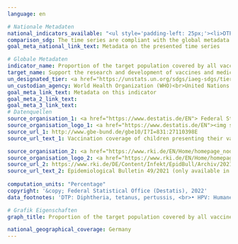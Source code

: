 ```yaml
---
language: en    

# Nationale Metadaten    
national_indicators_available: "<ul style='padding-left: 25px;'><li>DTP vaccination coverage at school entry</li> <li> Measles vaccination coverage at school entry</li> <li> Pneumococcal vaccination coverage at school entry</li> <li> HPV vaccination coverage among 15 year-old girls and boys</li></ul>"    
comparison_sdg: The time series are compliant with the global metadata.    
goal_meta_national_link_text: Metadata on the presented time series    

# Globale Metadaten    
indicator_name: Proportion of the target population covered by all vaccines included in their national programme    
target_name: Support the research and development of vaccines and medicines for the communicable and non-communicable diseases that primarily affect developing countries, provide access to affordable essential medicines and vaccines, in accordance with the Doha Declaration on the TRIPS Agreement and Public Health, which affirms the right of developing countries to use to the full the provisions in the Agreement on Trade-Related Aspects of Intellectual Property Rights regarding flexibilities to protect public health, and, in particular, provide access to medicines for all    
un_designated_tier: <a href="https://unstats.un.org/sdgs/iaeg-sdgs/tier-classification/" title="Click here for more information on the UN tier classification."  target="_blank">Tier I</a>    
un_custodian_agency: World Health Organization (WHO)<br>United Nations International Children's Fund (UNICEF)    
goal_meta_link_text: Metadata on this indicator    
goal_meta_2_link_text:     
goal_meta_3_link_text:         
# Datenquellen
source_organisation_1: <a href="https://www.destatis.de/EN"> Federal Statistical Office (Destatis) </a>
source_organisation_logo_1: <a href="https://www.destatis.de/EN"><img src="https://g205sdgs.github.io/sdg-indicators/public/OrgImgEn/destatis.png" alt="Logo destatis" style="height:60px; width:148px"/></a>
source_url_1: http://www.gbe-bund.de/gbe10/I?I=831:27110398E
source_url_text_1: Vaccination coverage of children presenting their vaccination card at school entry health examinations – GBE

source_organisation_2: <a href="https://www.rki.de/EN/Home/homepage_node.html"> Robert Koch Institute </a>
source_organisation_logo_2: <a href="https://www.rki.de/EN/Home/homepage_node.html"><img src="https://g205sdgs.github.io/sdg-indicators/public/OrgImgEn/rki.png" alt="Logo rki" style="height:60px; width:148px"/></a>
source_url_2: https://www.rki.de/DE/Content/Infekt/EpidBull/Archiv/2021/Ausgaben/49_21.pdf
source_url_text_2: Epidemiological Bulletin 49/2021 (only available in German)
    
computation_units: "Percentage"    
copyright: '&copy; Federal Statistical Office (Destatis), 2022'    
data_footnotes: 'DTP: Diphtheria, tetanus, pertussis, <br>• HPV: Humane papillomavirus.<br>• HPV vaccination coverage among 15 year-old girls and boys: Data for girls is only available from 2011 and data for boys is only available from 2019.<br>• August 2014: Reduction of the recommended vaccination age for HPV vaccination from formerly 12-17 years with a 3-dose vaccination schedule to 9-14 years with a 2-dose vaccination schedule. <br>• Repeat vaccination (with 3 doses of vaccine) possible up to 17 years. <br>• September 2015: Reduction of the vaccination schedule of the standard pneumococcal vaccine for mature-born infants from 4 (3+1 schedule) to 3 doses of vaccine (2+1 schedule). <br>• June 2018: Introduction of HPV vaccination additionally for boys.'    

# Grafik Eigenschaften    
graph_title: Proportion of the target population covered by all vaccines included in their national programme    

national_geographical_coverage: Germany    
---
```


<span></span>